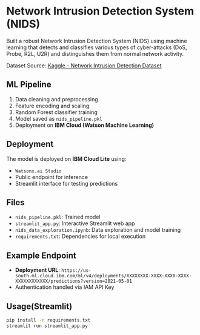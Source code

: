 # Network Intrusion Detection System (NIDS)

Built a robust Network Intrusion Detection System (NIDS) using machine learning that detects and classifies various types of cyber-attacks (DoS, Probe, R2L, U2R) and distinguishes them from normal network activity.

Dataset Source: [Kaggle - Network Intrusion Detection Dataset](https://www.kaggle.com/datasets/sampadab17/networkintrusion-detection)

##  ML Pipeline

1. Data cleaning and preprocessing
2. Feature encoding and scaling
3. Random Forest classifier training
4. Model saved as `nids_pipeline.pkl`
5. Deployment on **IBM Cloud (Watson Machine Learning)**

##  Deployment

The model is deployed on **IBM Cloud Lite** using:
- `Watsonx.ai Studio`
- Public endpoint for inference
- Streamlit interface for testing predictions

##  Files

- `nids_pipeline.pkl`: Trained model
- `streamlit_app.py`: Interactive Streamlit web app
- `nids_data_exploration.ipynb`: Data exploration and model training
- `requirements.txt`: Dependencies for local execution

## Example Endpoint

- **Deployment URL**: `https://us-south.ml.cloud.ibm.com/ml/v4/deployments/XXXXXXXX-XXXX-XXXX-XXXX-XXXXXXXXXXXX/predictions?version=2021-05-01`
- Authentication handled via IAM API Key

## Usage(Streamlit)

```bash
pip install -r requirements.txt
streamlit run streamlit_app.py
